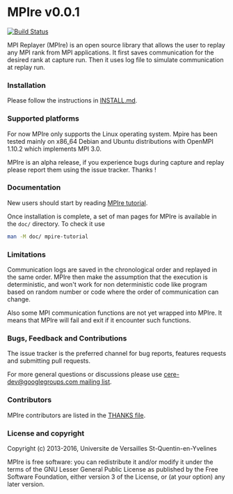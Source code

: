 # MPIre v0.0.1

[![Build Status](https://travis-ci.org/benchmark-subsetting/MPIre.svg?branch=master)](https://travis-ci.org/benchmark-subsetting/MPIre)

MPI Replayer (MPIre) is an open source library that allows the user to replay
any MPI rank from MPI applications. It first saves communication for the desired
rank at capture run. Then it uses log file to simulate communication at replay
run.

### Installation

Please follow the instructions in
[INSTALL.md](https://github.com/benchmark-subsetting/MPIre/blob/master/INSTALL.md).

### Supported platforms

For now MPIre only supports the Linux operating system. Mpire has been tested
mainly on x86_64 Debian and Ubuntu distributions with OpenMPI 1.10.2 which
implements MPI 3.0.

MPIre is an alpha release, if you experience bugs during capture and
replay please report them using the issue tracker. Thanks !

### Documentation

New users should start by reading [MPIre
tutorial](https://github.com/benchmark-subsetting/MPIre/blob/master/doc/mpire-tutorial.1.md).

Once installation is complete, a set of man pages for MPIre is available
in the `doc/` directory. To check it use

```bash
man -M doc/ mpire-tutorial
```

### Limitations

Communication logs are saved in the chronological order and replayed in the same
order. MPIre then make the assumption that the execution is deterministic, and
won't work for non deterministic code like program based on random number or
code where the order of communication can change.

Also some MPI communication functions are not yet wrapped into MPIre. It means
that MPIre will fail and exit if it encounter such functions.

### Bugs, Feedback and Contributions

The issue tracker is the preferred channel for bug reports, features requests and
submitting pull requests.

For more general questions or discussions please use
[cere-dev@googlegroups.com mailing
list](https://groups.google.com/forum/#!forum/cere-dev).

### Contributors

MPIre contributors are listed in the [THANKS
file](https://github.com/benchmark-subsetting/MPIre/blob/master/THANKS).

### License and copyright

Copyright (c) 2013-2016, Universite de Versailles St-Quentin-en-Yvelines

MPIre is free software: you can redistribute it and/or modify it under the terms of
the GNU Lesser General Public License as published by the Free Software
Foundation, either version 3 of the License, or (at your option) any later
version.
